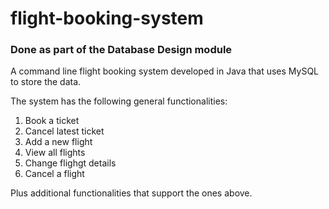 # flight-booking-system
### Done as part of the Database Design module

A command line flight booking system developed in Java that uses MySQL to store the data.

The system has the following general functionalities:

  1. Book a ticket
  2. Cancel latest ticket
  3. Add a new flight
  4. View all flights
  5. Change flighgt details
  6. Cancel a flight

Plus additional functionalities that support the ones above.
